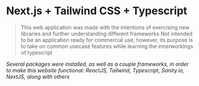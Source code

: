 # Next.js + Tailwind CSS + Typescript


> This web application was made with the intentions of exercising new libraries and further understanding different frameworks
> Not intended to be an application ready for commercial use, however, its purpose is to take on common usecase features while learning the innerworkings of typescript

*Several packages were installed, as well as a couple frameworks, in order to make this website functional: ReactJS, Tailwind, Typescript, Sanity.io, NextJS, along with others* 